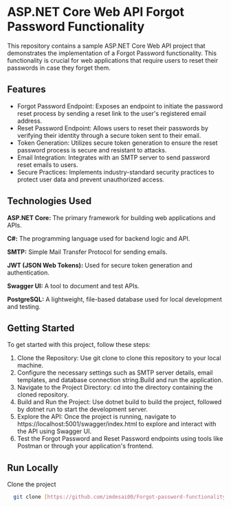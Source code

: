 
# ASP.NET Core Web API Forgot Password Functionality
  This repository contains a sample ASP.NET Core Web API project that demonstrates the implementation of a Forgot Password functionality. This functionality is crucial for web applications that require users to reset their passwords in case they forget them.
## Features

- Forgot Password Endpoint: Exposes an endpoint to initiate the password reset process by sending a reset link to the user's registered email address.
- Reset Password Endpoint: Allows users to reset their passwords by verifying their identity through a secure token sent to their email.
- Token Generation: Utilizes secure token generation to ensure the reset password process is secure and resistant to attacks.
- Email Integration: Integrates with an SMTP server to send password reset emails to users.
- Secure Practices: Implements industry-standard security practices to protect user data and prevent unauthorized access.
## Technologies Used

**ASP.NET Core:** The primary framework for building web applications and APIs.

**C#:** The programming language used for backend logic and API.

**SMTP:** Simple Mail Transfer Protocol for sending emails.

**JWT (JSON Web Tokens):** Used for secure token generation and authentication.

**Swagger UI:** A tool to document and test APIs.

**PostgreSQL:** A lightweight, file-based database used for local development and testing.


## Getting Started
To get started with this project, follow these steps:

1. Clone the Repository: Use git clone to clone this repository to your local machine.
2. Configure the necessary settings such as SMTP server details, email templates, and database connection string.Build and run the application.
3. Navigate to the Project Directory: cd into the directory containing the cloned repository.
4. Build and Run the Project: Use dotnet build to build the project, followed by dotnet run to start the development server.
5. Explore the API: Once the project is running, navigate to https://localhost:5001/swagger/index.html to explore and interact with the API using Swagger UI.
6. Test the Forgot Password and Reset Password endpoints using tools like Postman or through your application's frontend.
## Run Locally

Clone the project

```bash
  git clone [https://github.com/imdesai00/Forgot-password-functionality.git]

